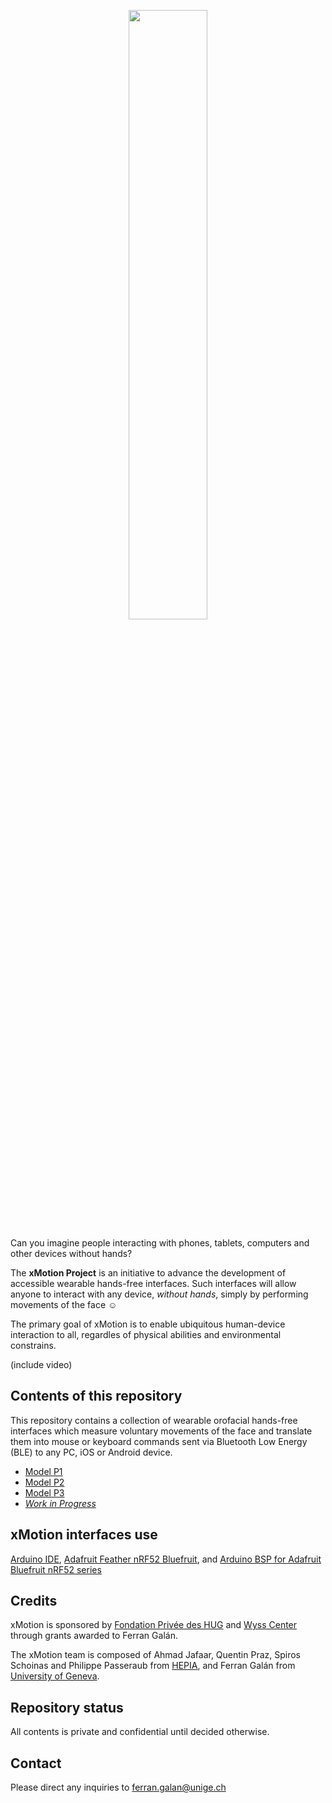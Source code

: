 <p align="center">
	<img src="https://github.com/xmotion-project/xMotion/blob/main/src/Logo.jpg" width="50%" />
</p>

Can you imagine people interacting with phones, tablets, computers and other devices without hands? 

The **xMotion Project** is an initiative to advance the development of accessible wearable hands-free interfaces. Such interfaces will allow anyone to interact with any device, *without hands*, simply by performing movements of the face :relaxed:

The primary goal of xMotion is to enable ubiquitous human-device interaction to all, regardles of physical abilities and environmental constrains.    

(include video)

## Contents of this repository

This repository contains a collection of wearable orofacial hands-free 
interfaces which measure voluntary movements of the face and translate them 
into mouse or keyboard commands sent via Bluetooth Low Energy (BLE) to any PC, iOS or Android device. 

* [Model P1](https://github.com/xmotion-project/xMotion/wiki/Model-P1)
* [Model P2](https://github.com/xmotion-project/xMotion/wiki/Model-P2)
* [Model P3](https://github.com/xmotion-project/xMotion/wiki/Model-P3)
* [*Work in Progress*](https://github.com/xmotion-project/xMotion/wiki/Work-in-Progress)

## xMotion interfaces use

[Arduino IDE](https://www.arduino.cc/en/software),
[Adafruit Feather nRF52 Bluefruit](https://learn.adafruit.com/bluefruit-nrf52-feather-learning-guide?view=all), and
[Arduino BSP for Adafruit Bluefruit nRF52 series](https://github.com/adafruit/Adafruit_nRF52_Arduino)

## Credits

xMotion is sponsored by [Fondation Privée des HUG](https://www.fondationhug.org/) and [Wyss Center](https://wysscenter.ch/) through grants awarded to Ferran Galán.

The xMotion team is composed of Ahmad Jafaar, Quentin Praz, Spiros Schoinas and Philippe Passeraub from [HEPIA](https://www.hesge.ch/hepia/), and Ferran Galán from [University of Geneva](https://www.unige.ch/en/university/presentation/).

## Repository status

All contents is private and confidential until decided otherwise. 

## Contact

Please direct any inquiries to ferran.galan@unige.ch 

